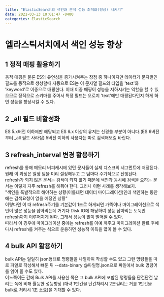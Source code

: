 ```yaml
---
title: "ElasticSearch의 색인과 분석 성능 최적화(향상) 시키기"
date: 2021-03-13 10:01:47 -0400
categories: ElasticSearch
---
```

# 엘라스틱서치에서 색인 성능 향상

## 1 정적 매핑 활용하기
동적 매핑은 물론 ES의 유연성을 증가시켜주는 장점 중 하나이지만 데이터가 문자열인 필드를 동적으로 생성할때 자동으로 ES는 이 문자열 필드의 타입을 'text'와 'keyword'로 이중으로 매핑한다. 이때 이중 매핑이 성능을 저하시키는 역할을 할 수 있으므로 정적으로 스키마를 주어서 특정 필드는 오로지 'text'에만 매핑된다던지 하게 하면 성능을 향상시킬 수 있다. <br>

## 2 _all 필드 비활성화
ES 5.x버전 이하에만 해당되고 ES 6.x 이상의 유저는 신경쓸 부분이 아니다.(ES 6버전부터 _all 필드 사라짐) 5버전 이하의 사용자는 따로 검색해보길 바란다.

## 3 refresh_interval 변경 활용하기
refresh를 통해 메모리 버퍼캐시에 있던 문서들이 실제 디스크의 세그먼트에 저장된다. 원래 이 과정은 일정 텀을 미리 설정해두고 그 텀마다 주기적으로 진행된다.<br>
refresh가 되지 않은 문서는 검색이 되지 않기 때문에 색인과 동시에 검색을 요하는 문서는 이렇게 자주 refresh를 해줘야 한다. 그러나 이런 사례를 생각해보자.<br>
"색인을 폭발적으로 해야하는 상황(이를테면 데이터 마이그레이션)인데 색인하는 동안에는 검색요청이 없을 예정인 상황"<br>
이렇다면 이 때 refresh주기를 기본값이 1초로 하게되면 가뜩이나 마이그레이션으로 색인이 많은 성능을 잡아먹는데 거기다 Disk IO에 해당하여 성능 잡아먹는 도둑인 refresh까지 이루어지게 된다. 그래서 성능이 많이 떨어질 수 있다.<br>
따라서 이 경우에 마이그레이션 중에는 refresh를 아예 꺼주고 마이그레이션 완료 후에 다시 refresh를 켜주는 식으로 운용하면 성능적 이득을 많이 볼 수 있다.<br>

## 4 bulk API 활용하기
bulk API는 일일히 json형태로 명령들을 나열하여 작성할 수도 있고 그런 명령들을 따로 파일로 작성해서 뺴둔 뒤 --data-binary @파일명.json으로 파일에서 bulk 명령어를 읽어 올 수도 있다.<br>
어느쪽이든 간에 Bulk API를 사용한 쪽은 그 bulk API에 포함된 명령들을 단건단건 날리는 쪽에 비해 월등한 성능향상 (대략 1만건을 단건처리시 2분걸리는 거를 1만건을 bulk로 처리시 1초 소요)을 기대할 수 있다.<br>

